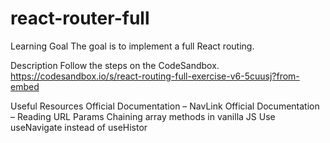 # react-router-full

Learning Goal
The goal is to implement a full React routing.

Description
Follow the steps on the CodeSandbox.
https://codesandbox.io/s/react-routing-full-exercise-v6-5cuusj?from-embed

Useful Resources
Official Documentation – NavLink
Official Documentation – Reading URL Params
Chaining array methods in vanilla JS
Use useNavigate instead of useHistor
